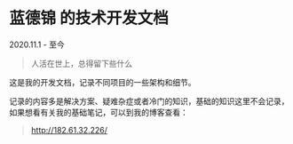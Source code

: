 # 蓝德锦 的技术开发文档

2020.11.1 - 至今

> 人活在世上，总得留下些什么

这是我的开发文档，记录不同项目的一些架构和细节。

记录的内容多是解决方案、疑难杂症或者冷门的知识，基础的知识这里不会记录，如果想看有关我的基础笔记，可以到我的博客查看：

> http://182.61.32.226/
